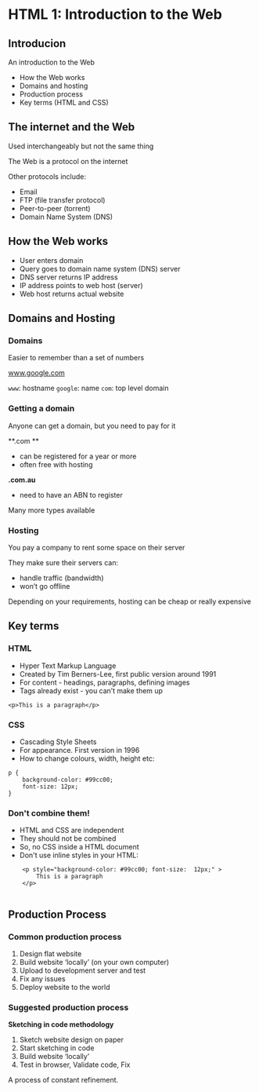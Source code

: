 #  HTML 1: Introduction to the Web

##  Introducion

An introduction to the Web

- How the Web works
- Domains and hosting
- Production process
- Key terms (HTML and CSS)

##  The internet and the Web

Used interchangeably but not the same thing

The Web is a protocol on the internet

Other protocols include:
- Email
- FTP (file transfer protocol)
- Peer-to-peer (torrent)
- Domain Name System (DNS)


##  How the Web works

*   User enters domain
*   Query goes to domain name system (DNS) server 
*   DNS server returns IP address 
*   IP address points to web host (server)
*   Web host returns actual website 


## Domains and Hosting

###  Domains

Easier to remember than a set of numbers

www.google.com

`www`: hostname
`google`: name
`com`: top level domain


###  Getting a domain

Anyone can get a domain, but you need to pay for it

**.com **  
- can be registered for a year or more
- often free with hosting

**.com.au**
- need to have an ABN to register

Many more types available



###  Hosting

You pay a company to rent some space on their server

They make sure their servers can:  
- handle traffic (bandwidth) 
- won’t go offline 

Depending on your requirements, hosting can be cheap or really expensive


## Key terms

###  HTML

- Hyper Text Markup Language
- Created by Tim Berners-Lee, first public version around 1991
- For content - headings, paragraphs, defining images
- Tags already exist - you can’t make them up

```
<p>This is a paragraph</p>
```



###  CSS

- Cascading Style Sheets
- For appearance. First version in 1996
- How to change colours, width, height etc:
```
p {  
    background-color: #99cc00;  
    font-size: 12px;  
}
```



###  Don't combine them!

- HTML and CSS are independent
- They should not be combined 
- So, no CSS inside a HTML document
- Don't use inline styles in your HTML:

```
    <p style="background-color: #99cc00; font-size:  12px;" >
        This is a paragraph
    </p>
    
```


## Production Process


###  Common production process

1. Design flat website
2. Build website ‘locally’ (on your own computer) 
3. Upload to development server and test
4. Fix any issues
5. Deploy website to the world



###  Suggested production process 

**Sketching in code methodology**

1. Sketch website design on paper
2. Start sketching in code
3. Build website ‘locally’ 
4. Test in browser, Validate code, Fix

A process of constant refinement.


            